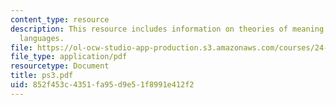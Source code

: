 ```yaml
---
content_type: resource
description: This resource includes information on theories of meaning and learnable
  languages.
file: https://ol-ocw-studio-app-production.s3.amazonaws.com/courses/24-251-introduction-to-philosophy-of-language-spring-2006/852f453c4351fa95d9e51f8991e412f2_ps3.pdf
file_type: application/pdf
resourcetype: Document
title: ps3.pdf
uid: 852f453c-4351-fa95-d9e5-1f8991e412f2
---
```

